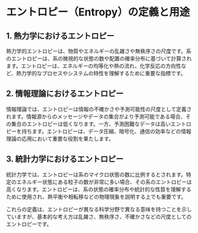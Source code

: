 
# エントロピー（Entropy）の定義と用途

## 1. 熱力学におけるエントロピー

熱力学的エントロピーは、物質やエネルギーの乱雑さや無秩序さの尺度です。系のエントロピーは、系の微視的な状態の数や配置の確率分布に基づいて計算されます。エントロピーは、エネルギーの均等化や熱の流れ、化学反応の方向性など、熱力学的なプロセスやシステムの特性を理解するために重要な指標です。

## 2. 情報理論におけるエントロピー

情報理論では、エントロピーは情報の不確かさや予測可能性の尺度として定義されます。情報源からのメッセージやデータの集合がより予測可能である場合、その集合のエントロピーは低くなります。一方、予測困難なデータは高いエントロピーを持ちます。エントロピーは、データ圧縮、暗号化、通信の効率などの情報理論の応用において重要な役割を果たします。

## 3. 統計力学におけるエントロピー

統計力学では、エントロピーは系のマイクロ状態の数に比例するとされます。特定のエネルギー状態にある粒子の数が非常に多い場合、その系のエントロピーは高くなります。エントロピーは、系の状態の確率分布や統計的な性質を理解するために使用され、熱平衡や相転移などの物理現象を説明する上でも重要です。

これらの定義は、エントロピーが異なる科学分野で異なる意味を持つことを示していますが、基本的な考え方は乱雑さ、無秩序さ、不確かさなどの尺度としてのエントロピーです。
